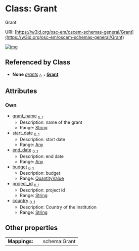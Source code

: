 
# Class: Grant

Grant

URI: [https://w3id.org/osc-em/oscem-schemas-general/Grant](https://w3id.org/osc-em/oscem-schemas-general/Grant)


[![img](https://yuml.me/diagram/nofunky;dir:TB/class/[QuantityValue],[QuantityValue]<budget%200..1-++[Grant&#124;grant_name:string%20%3F;project_id:string%20%3F;country:string%20%3F],[Any]<end_date%200..1-++[Grant],[Any]<start_date%200..1-++[Grant],[Organizational]++-%20grants%200..*>[Grant],[Organizational],[Any])](https://yuml.me/diagram/nofunky;dir:TB/class/[QuantityValue],[QuantityValue]<budget%200..1-++[Grant&#124;grant_name:string%20%3F;project_id:string%20%3F;country:string%20%3F],[Any]<end_date%200..1-++[Grant],[Any]<start_date%200..1-++[Grant],[Organizational]++-%20grants%200..*>[Grant],[Organizational],[Any])

## Referenced by Class

 *  **None** *[grants](grants.md)*  <sub>0..\*</sub>  **[Grant](Grant.md)**

## Attributes


### Own

 * [grant_name](grant_name.md)  <sub>0..1</sub>
     * Description: name of the grant
     * Range: [String](types/String.md)
 * [start_date](start_date.md)  <sub>0..1</sub>
     * Description: start date
     * Range: [Any](Any.md)
 * [end_date](end_date.md)  <sub>0..1</sub>
     * Description: end date
     * Range: [Any](Any.md)
 * [budget](budget.md)  <sub>0..1</sub>
     * Description: budget
     * Range: [QuantityValue](QuantityValue.md)
 * [project_id](project_id.md)  <sub>0..1</sub>
     * Description: project id
     * Range: [String](types/String.md)
 * [country](country.md)  <sub>0..1</sub>
     * Description: Country of the institution
     * Range: [String](types/String.md)

## Other properties

|  |  |  |
| --- | --- | --- |
| **Mappings:** | | schema:Grant |